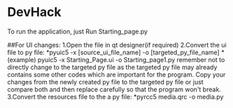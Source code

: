 # DevHack

To run the application, just Run Starting_page.py

##For UI changes:
1.Open the file in qt designer(if required)
2.Convert the ui file to py file:
    *pyuic5 -x [source_ui_file_name] -o [targeted_py_file_name]
    *(example) pyuic5 -x Starting_Page.ui -o Starting_page1.py
    remember not to directly change to the targeted py file as the targeted py file may already contains some other codes which are important for the program. Copy your changes from the newly created py file to the targeted py file or just compare both and then replace carefully so that the program won't break.
3.Convert the resources file to the a py file:
    *pyrcc5 media.qrc -o media.py

